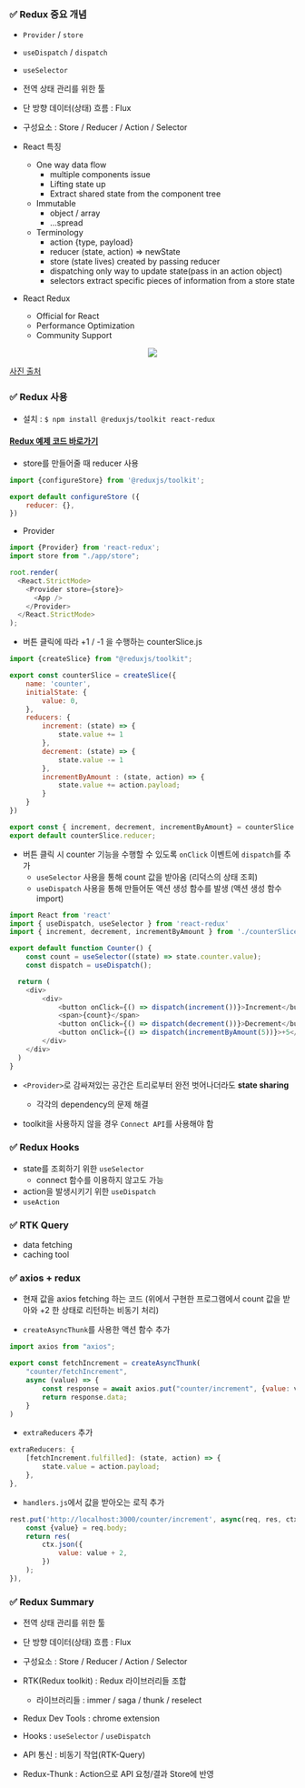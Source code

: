 
### ✅ Redux 중요 개념
- `Provider` / `store`
- `useDispatch` / `dispatch`
- `useSelector`
- 전역 상태 관리를 위한 툴
- 단 방향 데이터(상태) 흐름 : Flux
- 구성요소 : Store / Reducer / Action / Selector

- React 특징
    - One way data flow
        - multiple components issue
        - Lifting state up
        - Extract shared state from the component tree
    - Immutable
        - object / array
        - ...spread
    - Terminology
        - action {type, payload}
        - reducer (state, action) => newState
        - store (state lives) created by passing reducer
        - dispatching only way to update state(pass in an action object)
        - selectors extract specific pieces of information from a store state

- React Redux
    - Official for React
    - Performance Optimization
    - Community Support

<p align="center"><img src="https://user-images.githubusercontent.com/66112716/172749527-bfbdd69f-63c2-47c4-8bb4-f2b1d7a17389.png"></p>

[사진 출처](https://ko.redux.js.org/tutorials/essentials/part-1-overview-concepts)

### ✅ Redux 사용
- 설치 : `$ npm install @reduxjs/toolkit react-redux`
#### [Redux 예제 코드 바로가기](https://github.com/yoo-jimin127/FE_Dev_Library/tree/main/ch04.%20%EB%8D%B0%EC%9D%B4%ED%84%B0%20%EB%AA%A8%ED%82%B9%20%EB%9D%BC%EC%9D%B4%EB%B8%8C%EB%9F%AC%EB%A6%AC/mocking-service-worker-app)

- store를 만들어줄 때 reducer 사용
```js
import {configureStore} from '@reduxjs/toolkit';

export default configureStore ({
    reducer: {},
})
```

- Provider
```js
import {Provider} from 'react-redux';
import store from "./app/store";

root.render(
  <React.StrictMode>
    <Provider store={store}>
      <App />
    </Provider>
  </React.StrictMode>
);
```

- 버튼 클릭에 따라 +1 / -1 을 수행하는 counterSlice.js
```js
import {createSlice} from "@reduxjs/toolkit";

export const counterSlice = createSlice({
    name: 'counter',
    initialState: {
        value: 0,
    },
    reducers: {
        increment: (state) => {
            state.value += 1
        },
        decrement: (state) => {
            state.value -= 1
        },
        incrementByAmount : (state, action) => {
            state.value += action.payload;
        }
    }
})

export const { increment, decrement, incrementByAmount} = counterSlice.actions;
export default counterSlice.reducer;
```

- 버튼 클릭 시 counter 기능을 수행할 수 있도록 `onClick` 이벤트에 `dispatch`를 추가
    - `useSelector` 사용을 통해 count 값을 받아옴 (리덕스의 상태 조회)
    - `useDispatch` 사용을 통해 만들어둔 액션 생성 함수를 발생 (액션 생성 함수 import)
```js
import React from 'react'
import { useDispatch, useSelector } from 'react-redux'
import { increment, decrement, incrementByAmount } from './counterSlice';

export default function Counter() {
    const count = useSelector((state) => state.counter.value);
    const dispatch = useDispatch();

  return (
    <div>
        <div>
            <button onClick={() => dispatch(increment())}>Increment</button>
            <span>{count}</span>
            <button onClick={() => dispatch(decrement())}>Decrement</button>
            <button onClick={() => dispatch(incrementByAmount(5))}>+5</button>
        </div>
    </div>
  )
}
```

- `<Provider>`로 감싸져있는 공간은 트리로부터 완전 벗어나더라도 **state sharing**
    - 각각의 dependency의 문제 해결

- toolkit을 사용하지 않을 경우 `Connect API`를 사용해야 함

### ✅ Redux Hooks
- state를 조회하기 위한 `useSelector`
    - connect 함수를 이용하지 않고도 가능
- action을 발생시키기 위한 `useDispatch`
- `useAction`

### ✅ RTK Query
- data fetching
- caching tool

### ✅ axios + redux
- 현재 값을 axios fetching 하는 코드
    (위에서 구현한 프로그램에서 count 값을 받아와 +2 한 상태로 리턴하는 비동기 처리)  

-  `createAsyncThunk`를 사용한 액션 함수 추가
```js
import axios from "axios";

export const fetchIncrement = createAsyncThunk(
    "counter/fetchIncrement",
    async (value) => {
        const response = await axios.put("counter/increment", {value: value});
        return response.data;
    }
)
```
- `extraReducers` 추가
```js
extraReducers: {
    [fetchIncrement.fulfilled]: (state, action) => {
        state.value = action.payload;
    },
},
```
- `handlers.js`에서 값을 받아오는 로직 추가
```js
rest.put('http://localhost:3000/counter/increment', async(req, res, ctx) => {
    const {value} = req.body;    
    return res(
        ctx.json({
            value: value + 2,
        })
    );
}),
```

### ✅ Redux Summary
- 전역 상태 관리를 위한 툴
- 단 방향 데이터(상태) 흐름 : Flux
- 구성요소 : Store / Reducer / Action / Selector

- RTK(Redux toolkit) : Redux 라이브러리들 조합
    - 라이브러리들 : immer / saga / thunk / reselect
- Redux Dev Tools : chrome extension

- Hooks : `useSelector` / `useDispatch`
- API 통신 : 비동기 작업(RTK-Query)
- Redux-Thunk : Action으로 API 요청/결과 Store에 반영
